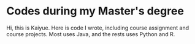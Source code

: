 # Codes during my Master's degree

Hi, this is Kaiyue. Here is code I wrote, including course assignment and course projects.
Most uses Java, and the rests uses Python and R.